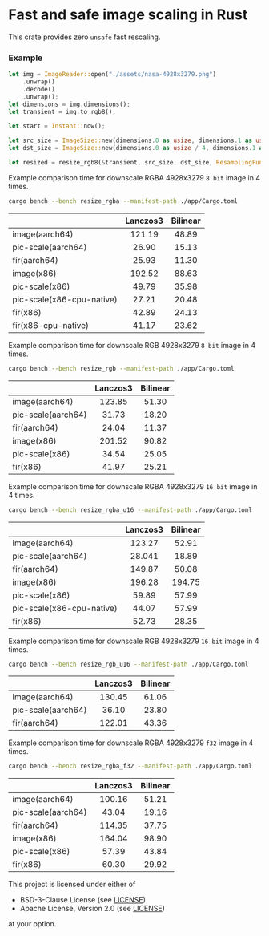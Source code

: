 # Fast and safe image scaling in Rust

This crate provides zero `unsafe` fast rescaling.

### Example 

```rust
let img = ImageReader::open("./assets/nasa-4928x3279.png")
    .unwrap()
    .decode()
    .unwrap();
let dimensions = img.dimensions();
let transient = img.to_rgb8();

let start = Instant::now();

let src_size = ImageSize::new(dimensions.0 as usize, dimensions.1 as usize);
let dst_size = ImageSize::new(dimensions.0 as usize / 4, dimensions.1 as usize / 4);

let resized = resize_rgb8(&transient, src_size, dst_size, ResamplingFunction::Lanczos3).unwrap();
```

Example comparison time for downscale RGBA 4928x3279 `8 bit` image in 4 times.

```bash
cargo bench --bench resize_rgba --manifest-path ./app/Cargo.toml
```

|                           | Lanczos3 | Bilinear |
|---------------------------|:--------:|:--------:|
| image(aarch64)            |  121.19  |  48.89   |
| pic-scale(aarch64)        |  26.90   |  15.13   |
| fir(aarch64)              |  25.93   |  11.30   |
| image(x86)                |  192.52  |  88.63   |
| pic-scale(x86)            |  49.79   |  35.98   |
| pic-scale(x86-cpu-native) |  27.21   |  20.48   |
| fir(x86)                  |  42.89   |  24.13   |
| fir(x86-cpu-native)       |  41.17   |  23.62   |

Example comparison time for downscale RGB 4928x3279 `8 bit` image in 4 times.

```bash
cargo bench --bench resize_rgb --manifest-path ./app/Cargo.toml
```

|                    | Lanczos3 | Bilinear |
|--------------------|:--------:|:--------:|
| image(aarch64)     |  123.85  |  51.30   |
| pic-scale(aarch64) |  31.73   |  18.20   |
| fir(aarch64)       |  24.04   |  11.37   |
| image(x86)         |  201.52  |  90.82   |
| pic-scale(x86)     |  34.54   |  25.05   |
| fir(x86)           |  41.97   |  25.21   |

Example comparison time for downscale RGBA 4928x3279 `16 bit` image in 4 times.

```bash
cargo bench --bench resize_rgba_u16 --manifest-path ./app/Cargo.toml
```

|                           | Lanczos3 | Bilinear |
|---------------------------|:--------:|:--------:|
| image(aarch64)            |  123.27  |  52.91   |
| pic-scale(aarch64)        |  28.041  |  18.89   |
| fir(aarch64)              |  149.87  |  50.08   |
| image(x86)                |  196.28  |  194.75  |
| pic-scale(x86)            |  59.89   |  57.99   |
| pic-scale(x86-cpu-native) |  44.07   |  57.99   |
| fir(x86)                  |  52.73   |  28.35   |

Example comparison time for downscale RGB 4928x3279 `16 bit` image in 4 times.

```bash
cargo bench --bench resize_rgb_u16 --manifest-path ./app/Cargo.toml
```

|                    | Lanczos3 | Bilinear |
|--------------------|:--------:|:--------:|
| image(aarch64)     |  130.45  |  61.06   |
| pic-scale(aarch64) |  36.10   |  23.80   |
| fir(aarch64)       |  122.01  |  43.36   |

Example comparison time for downscale RGBA 4928x3279 `f32` image in 4 times.

```bash
cargo bench --bench resize_rgba_f32 --manifest-path ./app/Cargo.toml
```

|                    | Lanczos3 | Bilinear |
|--------------------|:--------:|:--------:|
| image(aarch64)     |  100.16  |  51.21   |
| pic-scale(aarch64) |  43.04   |  19.16   |
| fir(aarch64)       |  114.35  |  37.75   |
| image(x86)         |  164.04  |  98.90   |
| pic-scale(x86)     |  57.39   |  43.84   |
| fir(x86)           |  60.30   |  29.92   |

This project is licensed under either of

- BSD-3-Clause License (see [LICENSE](LICENSE.md))
- Apache License, Version 2.0 (see [LICENSE](LICENSE-APACHE.md))

at your option.
